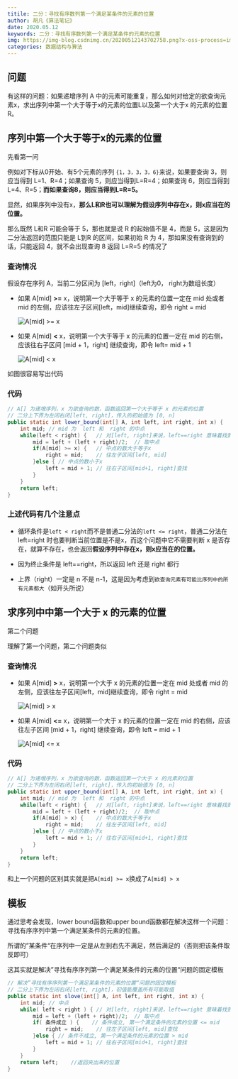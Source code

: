 ```yaml
---
titile: 二分：寻找有序数列第一个满足某条件的元素的位置
author: 胡凡《算法笔记》
date: 2020.05.12
keywords: 二分：寻找有序数列第一个满足某条件的元素的位置
img: https://img-blog.csdnimg.cn/20200512143702758.png?x-oss-process=image/watermark,type_ZmFuZ3poZW5naGVpdGk,shadow_10,text_aHR0cHM6Ly9ibG9nLmNzZG4ubmV0L3dlaXhpbl80MzU1MzY5NA==,size_16,color_FFFFFF,t_70
categories: 数据结构与算法
---
```


## 问题

有这样的问题：如果递增序列 A 中的元素可能重复，那么如何对给定的欲查询元素x，求出序列中第一个大于等于x的元素的位置L以及第一个大于x 的元素的位置R。

## 序列中第一个大于等于x的元素的位置

先看第一问



例如对下标从0开始、有5个元素的序列 `{1，3，3，3，6}`来说，如果要查询 3，则应当得到 L=1、R=4；如果查询 5，则应当得到L=R=4；如果查询 6，则应当得到 L=4、R=5；**而如果查询8，则应当得到L=R=5。**

显然，如果序列中没有x，**那么L和R也可以理解为假设序列中存在x，则x应当在的位置。**

那么既然 L和R 可能会等于 5，那也就是说 R 的起始值不是 4，而是 5，这是因为二分法返回的范围只能是 L到R 的区间，如果初始  R 为 4，那如果没有查询到的话，只能返回 4，就不会出现查询 8 返回 L=R=5 的情况了



### 查询情况

假设存在序列 A，当前二分区间为 [left，right]（left为0， right为数组长度）

- 如果 A[mid] **>=** x，说明第一个大于等于 x 的元素的位置一定在 mid 处或者 mid 的左侧，应该往左子区间[left，mid]继续查询，即令 right = mid

  ![A[mid] >= x](https://img-blog.csdnimg.cn/202005121435339.png?x-oss-process=image/watermark,type_ZmFuZ3poZW5naGVpdGk,shadow_10,text_aHR0cHM6Ly9ibG9nLmNzZG4ubmV0L3dlaXhpbl80MzU1MzY5NA==,size_16,color_FFFFFF,t_70)

- 如果 A[mid] **<** x，说明第一个大于等于 x 的元素的位置一定在 mid 的右侧，应该往右子区间 [mid + 1，right] 继续查询，即令 left= mid + 1

  ![A[mid] < x](https://img-blog.csdnimg.cn/20200512143609241.png?x-oss-process=image/watermark,type_ZmFuZ3poZW5naGVpdGk,shadow_10,text_aHR0cHM6Ly9ibG9nLmNzZG4ubmV0L3dlaXhpbl80MzU1MzY5NA==,size_16,color_FFFFFF,t_70)



如图很容易写出代码

### 代码

```java
// A[] 为递增序列，x 为欲查询的数，函数返回第一个大于等于 x 的元素的位置
// 二分上下界为左闭右闭[left, right]，传入的初始值为 [0, n]
public static int lower_bound(int[] A, int left, int right, int x) {
    int mid; // mid 为  left 和  right 的中点
    while(left < right) {	// 对[left, right]来说，left==right 意味着找到唯一位置
        mid = left + (left + right)/2;	// 取中点
        if(A[mid] >= x) {	// 中点的数大于等于x
            right = mid;	// 往左子区间[left, mid]
        }else {	// 中点的数小于x
            left = mid + 1;	// 往右子区间[mid+1, right]查找
        }
    }
    return left;
}
```

### 上述代码有几个注意点

- 循环条件是`left < right`而不是普通二分法的`left <= right`，普通二分法在 left=right 时也要判断当前位置是不是x，而这个问题中它不需要判断 x 是否存在，就算不存在，也会返回**假设序列中存在x，则x应当在的位置。**

- 因为终止条件是 left==right，所以返回 left 还是 right 都行
- 上界（right）一定是 n 不是 n-1，这是因为考虑到`欲查询元素有可能比序列中的所有元素都大`（如开头所说）



## 求序列中中第一个大于 x 的元素的位置

第二个问题



理解了第一个问题，第二个问题类似

### 查询情况

- 如果 A[mid] **>** x，说明第一个大于 x 的元素的位置一定在 mid 处或者 mid 的左侧，应该往左子区间[left，mid]继续查询，即令 right = mid

  ![A[mid] > x](https://img-blog.csdnimg.cn/20200512143653168.png?x-oss-process=image/watermark,type_ZmFuZ3poZW5naGVpdGk,shadow_10,text_aHR0cHM6Ly9ibG9nLmNzZG4ubmV0L3dlaXhpbl80MzU1MzY5NA==,size_16,color_FFFFFF,t_70)

- 如果 A[mid] **<=** x，说明第一个大于 x 的元素的位置一定在 mid 的右侧，应该往左子区间 [mid + 1，right] 继续查询，即令 left = mid + 1

  ![A[mid] <= x](https://img-blog.csdnimg.cn/20200512143702758.png?x-oss-process=image/watermark,type_ZmFuZ3poZW5naGVpdGk,shadow_10,text_aHR0cHM6Ly9ibG9nLmNzZG4ubmV0L3dlaXhpbl80MzU1MzY5NA==,size_16,color_FFFFFF,t_70)

### 代码

```java
// A[] 为递增序列，x 为欲查询的数，函数返回第一个大于 x 的元素的位置
// 二分上下界为左闭右闭[left, right]，传入的初始值为 [0, n]
public static int upper_bound(int[] A, int left, int right, int x) {
    int mid; // mid 为  left 和  right 的中点
    while(left < right) {	// 对[left, right]来说，left==right 意味着找到唯一位置
        mid = left + (left + right)/2;	// 取中点
        if(A[mid] > x) {	// 中点的数大于等于x
            right = mid;	// 往左子区间[left, mid]
        }else {	// 中点的数小于x
            left = mid + 1;	// 往右子区间[mid+1, right]查找
        }
    }
    return left;
}
```

和上一个问题的区别其实就是把`A[mid] >= x`换成了`A[mid] > x`



## 模板

通过思考会发现，lower bound函数和upper bound函数都在解决这样一个问题：寻找有序序列中第一个满足某条件的元素的位置。

所谓的”某条件“在序列中一定是从左到右先不满足，然后满足的（否则把该条件取反即可）

这其实就是解决”寻找有序序列第一个满足某条件的元素的位置“问题的固定模板

```java
// 解决”寻找有序序列第一个满足某条件的元素的位置“问题的固定模板
// 二分上下界为左闭右闭[left, right]，初值能覆盖所有可能取值
public static int slove(int[] A, int left, int right, int x) {
    int mid; // 中点
    while( left < right ) {	// 对[left, right]来说，left==right 意味着找到唯一位置
        mid = left + (left + right)/2;	// 取中点
        if( 条件成立 ) {	// 条件成立, 第一个满足条件的元素的位置 <= mid
            right = mid;	// 往左子区间[left, mid]查找
        }else {	// 条件不成立, 第一个满足条件的元素的位置 > mid
            left = mid + 1;	// 往右子区间[mid+1, right]查找
        }
    }
    return left;	//返回夹出来的位置
}
```

